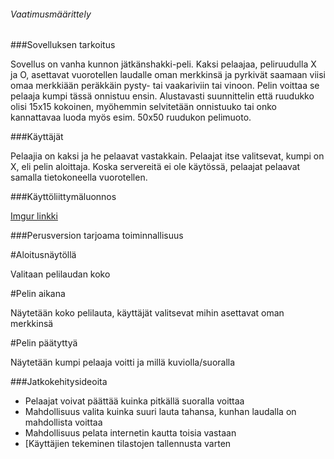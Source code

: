###### Vaatimusmäärittely

###Sovelluksen tarkoitus

Sovellus on vanha kunnon jätkänshakki-peli. Kaksi pelaajaa, peliruudulla X ja O, asettavat vuorotellen laudalle
oman merkkinsä ja pyrkivät saamaan viisi omaa merkkiään peräkkäin pysty- tai vaakariviin tai vinoon. Pelin voittaa
se pelaaja kumpi tässä onnistuu ensin. Alustavasti suunnittelin että ruudukko olisi 15x15 kokoinen, myöhemmin 
selvitetään onnistuuko tai onko kannattavaa luoda myös esim. 50x50 ruudukon pelimuoto.

###Käyttäjät

Pelaajia on kaksi ja he pelaavat vastakkain. Pelaajat itse valitsevat, kumpi on X, eli pelin aloittaja. Koska
servereitä ei ole käytössä, pelaajat pelaavat samalla tietokoneella vuorotellen.

###Käyttöliittymäluonnos

[Imgur linkki](https://i.imgur.com/ebFQlDl.jpeg)

###Perusversion tarjoama toiminnallisuus

#Aloitusnäytöllä

Valitaan pelilaudan koko

#Pelin aikana

Näytetään koko pelilauta, käyttäjät valitsevat mihin asettavat oman merkkinsä

#Pelin päätyttyä

Näytetään kumpi pelaaja voitti ja millä kuviolla/suoralla

###Jatkokehitysideoita

* Pelaajat voivat päättää kuinka pitkällä suoralla voittaa
* Mahdollisuus valita kuinka suuri lauta tahansa, kunhan laudalla on mahdollista voittaa
* Mahdollisuus pelata internetin kautta toisia vastaan
* [Käyttäjien tekeminen tilastojen tallennusta varten

